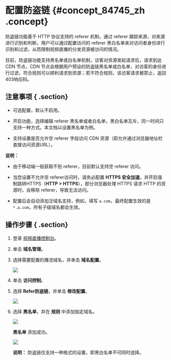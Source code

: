 # 配置防盗链 {#concept_84745_zh .concept}

防盗链功能基于 HTTP 协议支持的 referer 机制，通过 referer 跟踪来源，对来源进行识别和判断，用户可以通过配置访问的 referer 黑白名单来对访问者身份进行识别和过滤，从而限制视频直播的分发资源被访问的情况。

目前，防盗链功能支持黑名单或白名单机制，访客对资源发起请求后，请求到达 CDN 节点，CDN 节点会根据用户预设的防盗链黑名单或白名单，对访客的身份进行过滤，符合规则可以顺利请求到资源；若不符合规则，该访客请求被禁止，返回403响应码。

## 注意事项 { .section}

-   可选配置，默认不启用。

-   开启功能，选择编辑 referer 黑名单或者白名单，黑白名单互斥，同一时间只支持一种方式。本文档以设置黑名单为例。

-   支持设置是否允许空 referer 字段访问 CDN 资源（即允许通过浏览器地址栏直接访问资源URL）。

**说明：** 

-   由于移动端一般获取不到 referer，目前默认支持空 referer 访问。

-   当您设置不允许空 referer访问时，请务必配置 **HTTPS 安全加速**，并开启强制跳转HTTPS（**HTTP \> HTTPS**），部分浏览器处理 HTTPS 请求 HTTP 的资源时，会移除 referer，导致无法访问。

-   配置后会自动添加泛域名支持，例如，填写 `a.com`，最终配置生效的是`*.a.com`，所有子级域名都会生效。


## 操作步骤 { .section}

1.  登录 [视频直播控制台](https://live.console.aliyun.com/?spm=5176.2020520001.aliyun_topbar.127.29754bd3KOpjih#/overview)。
2.  单击 **域名管理**。
3.  选择需要配置的播流域名，并单击 **域名配置**。

    ![](http://static-aliyun-doc.oss-cn-hangzhou.aliyuncs.com/assets/img/20695/154269523321664_zh-CN.png)

4.  单击 **访问控制**。
5.  选择 **Refer防盗链**，并单击 **修改配置**。

    ![](http://static-aliyun-doc.oss-cn-hangzhou.aliyuncs.com/assets/img/20695/154269523321668_zh-CN.png)

6.  选择 **黑名单**，并在 **规则** 中添加指定域名。

    ![](http://static-aliyun-doc.oss-cn-hangzhou.aliyuncs.com/assets/img/20695/154269523321669_zh-CN.png)

     **黑名单** 添加成功。

    ![](http://static-aliyun-doc.oss-cn-hangzhou.aliyuncs.com/assets/img/20695/154269523321670_zh-CN.png)

    **说明：** 防盗链仅支持一种格式的设置，即黑白名单不可同时选择。


